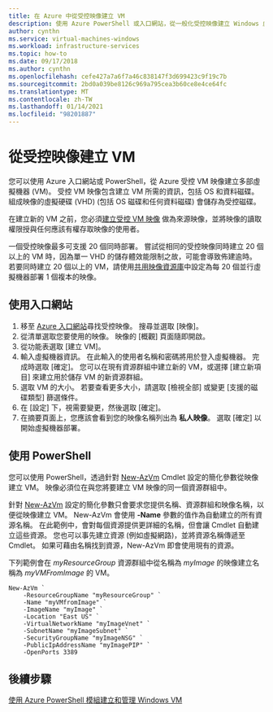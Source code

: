 ```yaml
---
title: 在 Azure 中從受控映像建立 VM
description: 使用 Azure PowerShell 或入口網站，從一般化受控映像建立 Windows 虛擬機器。
author: cynthn
ms.service: virtual-machines-windows
ms.workload: infrastructure-services
ms.topic: how-to
ms.date: 09/17/2018
ms.author: cynthn
ms.openlocfilehash: cefe427a7a6f7a46c838147f3d699423c9f19c7b
ms.sourcegitcommit: 2bd0a039be8126c969a795cea3b60ce8e4ce64fc
ms.translationtype: MT
ms.contentlocale: zh-TW
ms.lasthandoff: 01/14/2021
ms.locfileid: "98201887"
---
```

# <a name="create-a-vm-from-a-managed-image"></a>從受控映像建立 VM

您可以使用 Azure 入口網站或 PowerShell，從 Azure 受控 VM 映像建立多部虛擬機器 (VM)。 受控 VM 映像包含建立 VM 所需的資訊，包括 OS 和資料磁碟。 組成映像的虛擬硬碟 (VHD) (包括 OS 磁碟和任何資料磁碟) 會儲存為受控磁碟。 

在建立新的 VM 之前，您必須[建立受控 VM 映像](capture-image-resource.md) 做為來源映像，並將映像的讀取權限授與任何應該有權存取映像的使用者。 

一個受控映像最多可支援 20 個同時部署。 嘗試從相同的受控映像同時建立 20 個以上的 VM 時，因為單一 VHD 的儲存體效能限制之故，可能會導致佈建逾時。 若要同時建立 20 個以上的 VM，請使用[共用映像資源庫](shared-image-galleries.md)中設定為每 20 個並行虛擬機器部署 1 個複本的映像。

## <a name="use-the-portal"></a>使用入口網站

1. 移至 [Azure 入口網站](https://portal.azure.com)尋找受控映像。 搜尋並選取 [映像]。
3. 從清單選取您要使用的映像。 映像的 [概觀] 頁面隨即開啟。
4. 從功能表選取 [建立 VM]。
5. 輸入虛擬機器資訊。 在此輸入的使用者名稱和密碼將用於登入虛擬機器。 完成時選取 [確定]。 您可以在現有資源群組中建立新的 VM，或選擇 [建立新項目] 來建立用於儲存 VM 的新資源群組。
6. 選取 VM 的大小。 若要查看更多大小，請選取 [檢視全部] 或變更 [支援的磁碟類型] 篩選條件。 
7. 在 [設定] 下，視需要變更，然後選取 [確定]。 
8. 在摘要頁面上，您應該會看到您的映像名稱列出為 **私人映像**。 選取 [確定] 以開始虛擬機器部署。


## <a name="use-powershell"></a>使用 PowerShell

您可以使用 PowerShell，透過針對 [New-AzVm](/powershell/module/az.compute/new-azvm) Cmdlet 設定的簡化參數從映像建立 VM。 映像必須位在與您將要建立 VM 映像的同一個資源群組中。

 

針對 [New-AzVm](/powershell/module/az.compute/new-azvm) 設定的簡化參數只會要求您提供名稱、資源群組和映像名稱，以便從映像建立 VM。 New-AzVm 會使用 **-Name** 參數的值作為自動建立的所有資源名稱。 在此範例中，會對每個資源提供更詳細的名稱，但會讓 Cmdlet 自動建立這些資源。 您也可以事先建立資源 (例如虛擬網路)，並將資源名稱傳遞至 Cmdlet。 如果可藉由名稱找到資源，New-AzVm 即會使用現有的資源。

下列範例會在 *myResourceGroup* 資源群組中從名稱為 *myImage* 的映像建立名稱為 *myVMFromImage* 的 VM。 


```azurepowershell-interactive
New-AzVm `
    -ResourceGroupName "myResourceGroup" `
    -Name "myVMfromImage" `
    -ImageName "myImage" `
    -Location "East US" `
    -VirtualNetworkName "myImageVnet" `
    -SubnetName "myImageSubnet" `
    -SecurityGroupName "myImageNSG" `
    -PublicIpAddressName "myImagePIP" `
    -OpenPorts 3389
```



## <a name="next-steps"></a>後續步驟
[使用 Azure PowerShell 模組建立和管理 Windows VM](tutorial-manage-vm.md)
